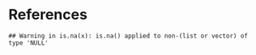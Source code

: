 # References



```
## Warning in is.na(x): is.na() applied to non-(list or vector) of type 'NULL'
```
